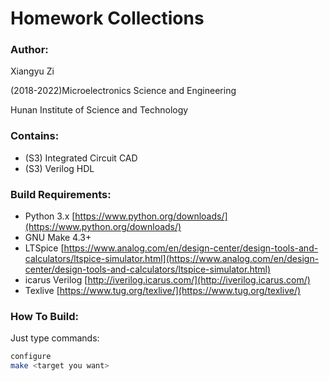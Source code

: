 # Homework Collections

### Author:

Xiangyu Zi

(2018-2022)Microelectronics Science and Engineering

Hunan Institute of Science and Technology

### Contains:

- (S3) Integrated Circuit CAD
- (S3) Verilog HDL

### Build Requirements:
- Python 3.x [https://www.python.org/downloads/](https://www.python.org/downloads/)
- GNU Make 4.3+ 
- LTSpice [https://www.analog.com/en/design-center/design-tools-and-calculators/ltspice-simulator.html](https://www.analog.com/en/design-center/design-tools-and-calculators/ltspice-simulator.html)
- icarus Verilog [http://iverilog.icarus.com/](http://iverilog.icarus.com/)
- Texlive [https://www.tug.org/texlive/](https://www.tug.org/texlive/)

### How To Build:

Just type commands:
```bash
configure
make <target you want>
```